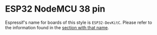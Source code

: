 # ESP32 NodeMCU 38 pin

Espressif's name for boards of this style is `ESP32-DevKitC`. Please refer to
the information found in the [section with that name](esp32_devkit.md).
